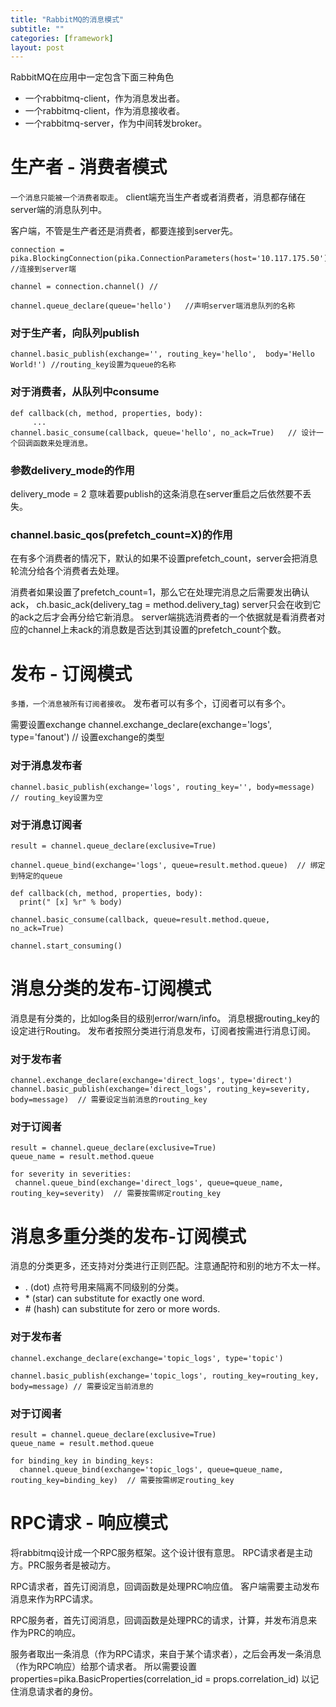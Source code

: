 ```yaml
---
title: "RabbitMQ的消息模式"
subtitle: ""
categories: [framework]
layout: post
---
```


RabbitMQ在应用中一定包含下面三种角色

- 一个rabbitmq-client，作为消息发出者。
- 一个rabbitmq-client，作为消息接收者。
- 一个rabbitmq-server，作为中间转发broker。


# 生产者 - 消费者模式

`一个消息只能被一个消费者取走`。
client端充当生产者或者消费者，消息都存储在server端的消息队列中。

客户端，不管是生产者还是消费者，都要连接到server先。

```
connection = pika.BlockingConnection(pika.ConnectionParameters(host='10.117.175.50'))  //连接到server端

channel = connection.channel() // 

channel.queue_declare(queue='hello')   //声明server端消息队列的名称
```

### 对于生产者，向队列publish

```
channel.basic_publish(exchange='', routing_key='hello',  body='Hello World!') //routing_key设置为queue的名称
```

### 对于消费者，从队列中consume

```
def callback(ch, method, properties, body):
     ...
channel.basic_consume(callback, queue='hello', no_ack=True)   // 设计一个回调函数来处理消息。
```


### 参数delivery_mode的作用
delivery_mode = 2 意味着要publish的这条消息在server重启之后依然要不丢失。

### channel.basic_qos(prefetch_count=X)的作用
在有多个消费者的情况下，默认的如果不设置prefetch_count，server会把消息轮流分给各个消费者去处理。

消费者如果设置了prefetch_count=1，那么它在处理完消息之后需要发出确认ack，
ch.basic_ack(delivery_tag = method.delivery_tag)
server只会在收到它的ack之后才会再分给它新消息。
server端挑选消费者的一个依据就是看消费者对应的channel上未ack的消息数是否达到其设置的prefetch_count个数。


# 发布 - 订阅模式

`多播，一个消息被所有订阅者接收`。
发布者可以有多个，订阅者可以有多个。

需要设置exchange
channel.exchange_declare(exchange='logs', type='fanout')   // 设置exchange的类型

### 对于消息发布者

```
channel.basic_publish(exchange='logs', routing_key='', body=message)  // routing_key设置为空
```

### 对于消息订阅者

```
result = channel.queue_declare(exclusive=True)

channel.queue_bind(exchange='logs', queue=result.method.queue)  // 绑定到特定的queue

def callback(ch, method, properties, body):
  print(" [x] %r" % body)

channel.basic_consume(callback, queue=result.method.queue, no_ack=True)

channel.start_consuming()
```

# 消息分类的发布-订阅模式

消息是有分类的，比如log条目的级别error/warn/info。
消息根据routing_key的设定进行Routing。
发布者按照分类进行消息发布，订阅者按需进行消息订阅。

### 对于发布者

```
channel.exchange_declare(exchange='direct_logs', type='direct')
channel.basic_publish(exchange='direct_logs', routing_key=severity, body=message)  // 需要设定当前消息的routing_key
```

### 对于订阅者

```
result = channel.queue_declare(exclusive=True)
queue_name = result.method.queue

for severity in severities:
 channel.queue_bind(exchange='direct_logs', queue=queue_name, routing_key=severity)  // 需要按需绑定routing_key
```

# 消息多重分类的发布-订阅模式

消息的分类更多，还支持对分类进行正则匹配。注意通配符和别的地方不太一样。

- . (dot) 点符号用来隔离不同级别的分类。
- \* (star) can substitute for exactly one word.
- \# (hash) can substitute for zero or more words.

### 对于发布者

```
channel.exchange_declare(exchange='topic_logs', type='topic')

channel.basic_publish(exchange='topic_logs', routing_key=routing_key, body=message) // 需要设定当前消息的
```


### 对于订阅者

```
result = channel.queue_declare(exclusive=True)
queue_name = result.method.queue

for binding_key in binding_keys:
  channel.queue_bind(exchange='topic_logs', queue=queue_name, routing_key=binding_key)  // 需要按需绑定routing_key
```

# RPC请求 - 响应模式

将rabbitmq设计成一个RPC服务框架。这个设计很有意思。
RPC请求者是主动方。PRC服务者是被动方。

RPC请求者，首先订阅消息，回调函数是处理PRC响应值。 客户端需要主动发布消息来作为RPC请求。

RPC服务者，首先订阅消息，回调函数是处理PRC的请求，计算，并发布消息来作为PRC的响应。

服务者取出一条消息（作为RPC请求，来自于某个请求者），之后会再发一条消息（作为RPC响应）给那个请求者。
所以需要设置 properties=pika.BasicProperties(correlation_id = props.correlation_id) 以记住消息请求者的身份。


